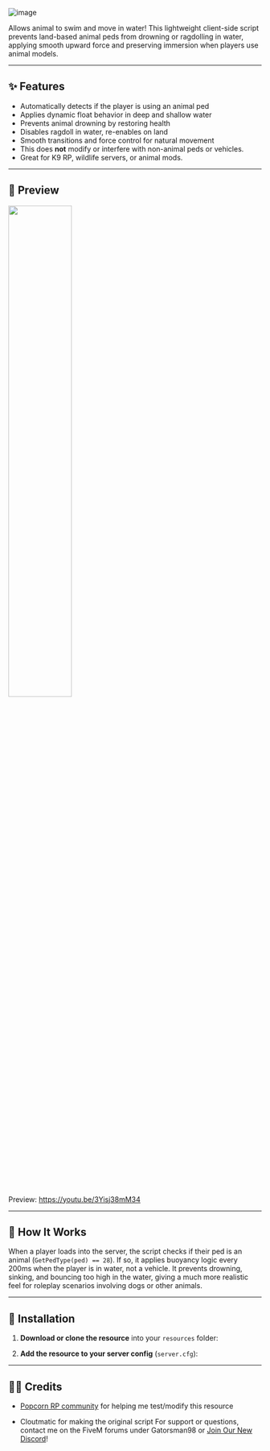 ![image](https://github.com/user-attachments/assets/2011e6ff-d73e-493b-8a69-50e3df844a15)


Allows animal to swim and move in water! This lightweight client-side script prevents land-based animal peds from drowning or ragdolling in water, applying smooth upward force and preserving immersion when players use animal models.

---

## ✨ Features

- Automatically detects if the player is using an animal ped
- Applies dynamic float behavior in deep and shallow water
- Prevents animal drowning by restoring health
- Disables ragdoll in water, re-enables on land
- Smooth transitions and force control for natural movement
- This does **not** modify or interfere with non-animal peds or vehicles.
- Great for K9 RP, wildlife servers, or animal mods.

---

## 📸 Preview

<div align="left">
      <a href="https://www.youtube.com/watch?v=3Yisj38mM34">
         <img src="https://img.youtube.com/vi/3Yisj38mM34/0.jpg" style="width:50%;">
      </a>
</div>


Preview: https://youtu.be/3Yisj38mM34

---


## 🧠 How It Works

When a player loads into the server, the script checks if their ped is an animal (`GetPedType(ped) == 28`). If so, it applies buoyancy logic every 200ms when the player is in water, not a vehicle. It prevents drowning, sinking, and bouncing too high in the water, giving a much more realistic feel for roleplay scenarios involving dogs or other animals.

---

## 📂 Installation

1. **Download or clone the resource** into your `resources` folder:

2. **Add the resource to your server config** (`server.cfg`):

---


## 👨‍💻 Credits

- [Popcorn RP community](https://discord.gg/popcornroleplay) for helping me test/modify this resource

- Cloutmatic for making the original script
For support or questions, contact me on the FiveM forums under Gatorsman98 or [Join Our New Discord](https://discord.gg/RQQyRpg2vB
)!

